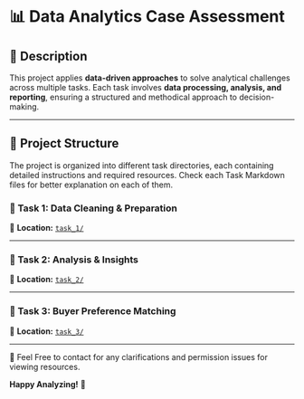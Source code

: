 # 📊 Data Analytics Case Assessment

## **📌 Description**
This project applies **data-driven approaches** to solve analytical challenges across multiple tasks. Each task involves **data processing, analysis, and reporting**, ensuring a structured and methodical approach to decision-making.

---

## **📂 Project Structure**
The project is organized into different task directories, each containing detailed instructions and required resources.
Check each Task Markdown files for better explanation on each of them.


### **🔹 Task 1: Data Cleaning & Preparation**
📍 **Location:** [`task_1/`](task_1/Task1.md)  

---

### **🔹 Task 2: Analysis & Insights**
📍 **Location:** [`task_2/`](task_2/Task2.md)  

---

### **🔹 Task 3: Buyer Preference Matching**
📍 **Location:** [`task_3/`](task_3/Task3.md)  

---

🌟 Feel Free to contact for any clarifications and permission issues for viewing resources.

**Happy Analyzing!** 🚀

